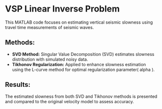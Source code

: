 # VSP Linear Inverse Problem  

This MATLAB code focuses on estimating vertical seismic slowness using travel time measurements of seismic waves. 

## Methods:  
 
- **SVD Method:** Singular Value Decomposition (SVD) estimates slowness distribution with simulated noisy data.  
- **Tikhonov Regularization:** Applied to enhance slowness estimation using the L-curve method for optimal regularization parameter( alpha ).  

## Results:  

The estimated slowness from both SVD and Tikhonov methods is presented and compared to the original velocity model to assess accuracy.  
